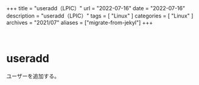 +++
title = "useradd（LPIC）"
url = "2022-07-16"
date = "2022-07-16"
description = "useradd（LPIC）"
tags = [
  "Linux"
]
categories = [
  "Linux"
]
archives = "2021/07"
aliases = ["migrate-from-jekyl"]
+++

<br>

# useradd

ユーザーを追加する。